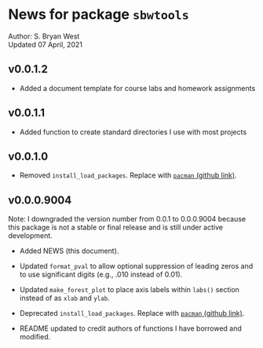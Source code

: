 News for package `sbwtools`
================
Author: S. Bryan West<br>
Updated 07 April, 2021

<!-- README.md is generated from README.Rmd. Please edit that file -->

## v0.0.1.2

-   Added a document template for course labs and homework assignments

## v0.0.1.1

-   Added function to create standard directories I use with most
    projects

## v0.0.1.0

-   Removed `install_load_packages`. Replace with [`pacman` (github
    link)](https://github.com/trinker/pacman).

## v0.0.0.9004

Note: I downgraded the version number from 0.0.1 to 0.0.0.9004 because
this package is not a stable or final release and is still under active
development.

-   Added NEWS (this document).

-   Updated `format_pval` to allow optional suppression of leading zeros
    and to use significant digits (e.g., .010 instead of 0.01).

-   Updated `make_forest_plot` to place axis labels within `labs()`
    section instead of as `xlab` and `ylab`.

-   Deprecated `install_load_packages`. Replace with [`pacman` (github
    link)](https://github.com/trinker/pacman).

-   README updated to credit authors of functions I have borrowed and
    modified.
